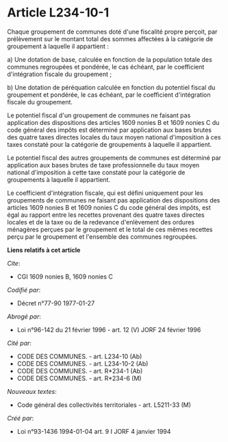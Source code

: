 # Article L234-10-1

Chaque groupement de communes doté d'une fiscalité propre perçoit, par prélèvement sur le montant total des sommes affectées
à la catégorie de groupement à laquelle il appartient :

a) Une dotation de base, calculée en fonction de la population totale des communes regroupées et pondérée, le cas échéant,
par le coefficient d'intégration fiscale du groupement ;

b) Une dotation de péréquation calculée en fonction du potentiel fiscal du groupement et pondérée, le cas échéant, par le
coefficient d'intégration fiscale du groupement.

Le potentiel fiscal d'un groupement de communes ne faisant pas application des dispositions des articles 1609 nonies B et
1609 nonies C du code général des impôts est déterminé par application aux bases brutes des quatre taxes directes locales du
taux moyen national d'imposition à ces taxes constaté pour la catégorie de groupements à laquelle il appartient.

Le potentiel fiscal des autres groupements de communes est déterminé par application aux bases brutes de taxe professionnelle
du taux moyen national d'imposition à cette taxe constaté pour la catégorie de groupements à laquelle il appartient.

Le coefficient d'intégration fiscale, qui est défini uniquement pour les groupements de communes ne faisant pas application
des dispositions des articles 1609 nonies B et 1609 nonies C du code général des impôts, est égal au rapport entre les
recettes provenant des quatre taxes directes locales et de la taxe ou de la redevance d'enlèvement des ordures ménagères
perçues par le groupement et le total de ces mêmes recettes perçu par le groupement et l'ensemble des communes regroupées.

**Liens relatifs à cet article**

_Cite_:

  - CGI 1609 nonies B, 1609 nonies C

_Codifié par_:

  - Décret n°77-90 1977-01-27

_Abrogé par_:

  - Loi n°96-142 du 21 février 1996 - art. 12 (V) JORF 24 février 1996

_Cité par_:

  - CODE DES COMMUNES. - art. L234-10 (Ab)
  - CODE DES COMMUNES. - art. L234-10-2 (Ab)
  - CODE DES COMMUNES. - art. R*234-1 (Ab)
  - CODE DES COMMUNES. - art. R*234-6 (M)

_Nouveaux textes_:

  - Code général des collectivités territoriales - art. L5211-33 (M)

_Créé par_:

  - Loi n°93-1436 1994-01-04 art. 9 I JORF 4 janvier 1994
